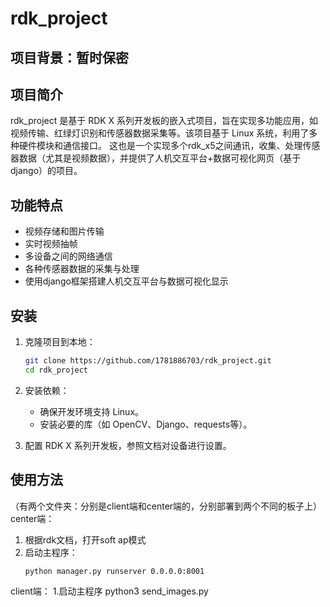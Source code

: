 # rdk_project

## 项目背景：暂时保密

## 项目简介
rdk_project 是基于 RDK X 系列开发板的嵌入式项目，旨在实现多功能应用，如视频传输、红绿灯识别和传感器数据采集等。该项目基于 Linux 系统，利用了多种硬件模块和通信接口。
这也是一个实现多个rdk_x5之间通讯，收集、处理传感器数据（尤其是视频数据），并提供了人机交互平台+数据可视化网页（基于django）的项目。

## 功能特点
- 视频存储和图片传输
- 实时视频抽帧
- 多设备之间的网络通信
- 各种传感器数据的采集与处理
- 使用django框架搭建人机交互平台与数据可视化显示

## 安装
1. 克隆项目到本地：
    ```bash
    git clone https://github.com/1781886703/rdk_project.git
    cd rdk_project
    ```
2. 安装依赖：
    - 确保开发环境支持 Linux。
    - 安装必要的库（如 OpenCV、Django、requests等）。

3. 配置 RDK X 系列开发板，参照文档对设备进行设置。

## 使用方法
（有两个文件夹：分别是client端和center端的，分别部署到两个不同的板子上）
center端：
1. 根据rdk文档，打开soft ap模式
2. 启动主程序：
    ```bash
    python manager.py runserver 0.0.0.0:8001
    ```
client端：
1.启动主程序
python3 send_images.py

